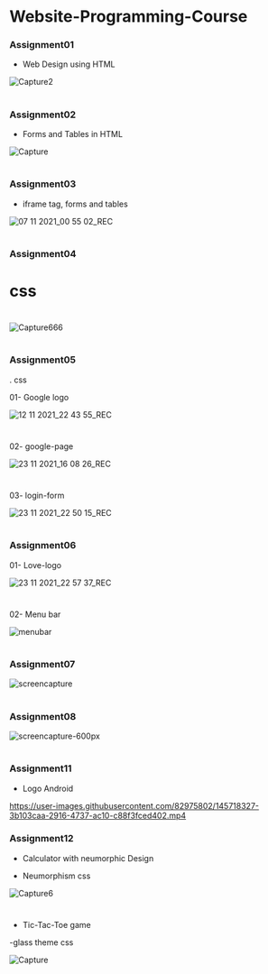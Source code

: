 # Website-Programming-Course

### Assignment01

- Web Design using HTML 

![Capture2](https://user-images.githubusercontent.com/82975802/139927774-c6e4fa04-7004-4901-97c5-1f42a77fa7f7.PNG)


#

### Assignment02

- Forms and Tables in HTML

![Capture](https://user-images.githubusercontent.com/82975802/139927647-ae6b24fe-de94-4b87-bf1d-cb148570b3ab.PNG)

#

### Assignment03

- iframe tag, forms and tables

![07 11 2021_00 55 02_REC](https://user-images.githubusercontent.com/82975802/140624374-ea36cea4-30c5-420c-8238-65f3020ffa07.png)

#

### Assignment04

# css

#

![Capture666](https://user-images.githubusercontent.com/82975802/140944028-0cac1a12-0c38-489b-be14-4873d08f8a2c.PNG)

#

### Assignment05

. css

01- Google logo

![12 11 2021_22 43 55_REC](https://user-images.githubusercontent.com/82975802/141522546-17b98194-f57d-4d82-a085-ba4b4475de54.png)

#

02- google-page

![23 11 2021_16 08 26_REC](https://user-images.githubusercontent.com/82975802/143025503-33fc75bf-6210-4eac-b799-925a3f44bfe6.png)

#

03- login-form

![23 11 2021_22 50 15_REC](https://user-images.githubusercontent.com/82975802/143090014-726987d2-08e7-45a3-a037-6fc1c0afb588.png)

#

### Assignment06

01- Love-logo

![23 11 2021_22 57 37_REC](https://user-images.githubusercontent.com/82975802/143091144-1cb14ba9-0be7-491a-84b1-f4a5a04e07f8.png)

#

02- Menu bar

![menubar](https://user-images.githubusercontent.com/82975802/143285886-93b8fe1a-3dea-4a85-9f96-e3f16e76e4ec.png)

#

### Assignment07

![screencapture](https://user-images.githubusercontent.com/82975802/143606718-9abe7118-78c5-4e6d-9546-53877304ed0c.png)

#

### Assignment08

![screencapture-600px](https://user-images.githubusercontent.com/82975802/143619715-3d4fc494-d65e-4303-98ab-178480a94ca2.png)

#

### Assignment11

- Logo Android

https://user-images.githubusercontent.com/82975802/145718327-3b103caa-2916-4737-ac10-c88f3fced402.mp4

### Assignment12

- Calculator with neumorphic Design

- Neumorphism css


![Capture6](https://user-images.githubusercontent.com/82975802/146650848-f442cf64-2487-40d1-ae43-45a236e0e424.PNG)


#

- Tic-Tac-Toe game

-glass theme css

![Capture](https://user-images.githubusercontent.com/82975802/147498510-88fba479-9fee-4b2f-9ea2-9b8953167a63.PNG)



